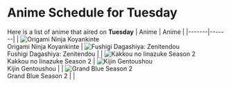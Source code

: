# Anime Schedule for Tuesday
Here is a list of anime that aired on **Tuesday** 
| Anime | Anime |
|-------|-------|
| ![Origami Ninja Koyankinte](https://cdn.myanimelist.net/images/anime/1860/106477.webp)<br>Origami Ninja Koyankinte | ![Fushigi Dagashiya: Zenitendou](https://cdn.myanimelist.net/images/anime/1602/150098.webp)<br>Fushigi Dagashiya: Zenitendou |
| ![Kakkou no Iinazuke Season 2](https://cdn.myanimelist.net/images/anime/1551/150517.webp)<br>Kakkou no Iinazuke Season 2 | ![Kijin Gentoushou](https://cdn.myanimelist.net/images/anime/1722/148906.webp)<br>Kijin Gentoushou |
| ![Grand Blue Season 2](https://cdn.myanimelist.net/images/anime/1108/150583.webp)<br>Grand Blue Season 2 |  |
